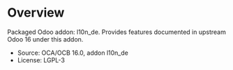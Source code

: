 # Overview

Packaged Odoo addon: l10n_de. Provides features documented in upstream Odoo 16 under this addon.

- Source: OCA/OCB 16.0, addon l10n_de
- License: LGPL-3
